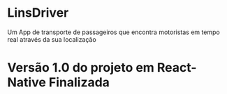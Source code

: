 # LinsDriver
Um App de transporte de passageiros que encontra motoristas em tempo real através da sua localização

# Versão 1.0 do projeto em React-Native Finalizada
